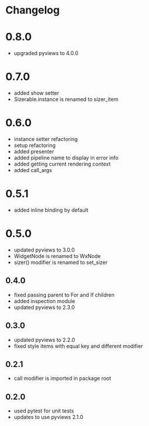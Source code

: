 # Changelog

# 0.8.0

- upgraded pyviews to 4.0.0

# 0.7.0

- added show setter
- Sizerable.instance is renamed to sizer_item

# 0.6.0

- instance setter refactoring
- setup refactoring
- added presenter
- added pipeline name to display in error info
- added getting current rendering context
- added call_args

# 0.5.1

- added inline binding by default

# 0.5.0

- updated pyviews to 3.0.0
- WidgetNode is renamed to WxNode
- sizer() modifier is renamed to set_sizer

## 0.4.0

- fixed passing parent to For and If children
- added inspection module
- updated pyviews to 2.3.0

## 0.3.0

- updated pyviews to 2.2.0
- fixed style items with equal key and different modifier 

## 0.2.1

- call modifier is imported in package root

## 0.2.0

-  used pytest for unit tests
-  updates to use pyviews 2.1.0
